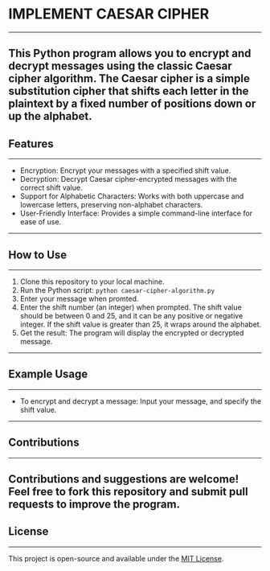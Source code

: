 # IMPLEMENT CAESAR CIPHER
---
This Python program allows you to encrypt and decrypt messages using the classic Caesar cipher algorithm. The Caesar cipher is a simple substitution cipher that shifts each letter in the plaintext by a fixed number of positions down or up the alphabet.
---
## Features
---
* Encryption: Encrypt your messages with a specified shift value.
* Decryption: Decrypt Caesar cipher-encrypted messages with the correct shift value.
* Support for Alphabetic Characters: Works with both uppercase and lowercase letters, preserving non-alphabet characters.
* User-Friendly Interface: Provides a simple command-line interface for ease of use.
---
## How to Use
---
1. Clone this repository to your local machine.
2. Run the Python script:
   `python caesar-cipher-algorithm.py`
3. Enter your message when promted.
4. Enter the shift number (an integer) when prompted. The shift value should be between 0 and 25, and it can be any positive or negative integer. If the shift value is greater than 25, it wraps around the alphabet.
5. Get the result: The program will display the encrypted or decrypted message.
---
## Example Usage
---
* To encrypt and decrypt a message: Input your message, and specify the shift value.
---
## Contributions
---
Contributions and suggestions are welcome! Feel free to fork this repository and submit pull requests to improve the program.
---
## License
---
This project is open-source and available under the [MIT License](https://github.com/Shehu-Yakubu/).
